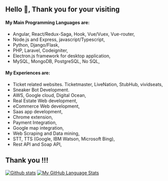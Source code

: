 ## Hello 👋, Thank you for your visiting
#### My Main Programming Languages are:
 - Angular, React/Redux-Saga, Hook, Vue/Vuex, Vue-router,
 - Node.js and Express, javascript/Typescript,
 - Python, Django/Flask,
 - PHP, Laravel, Codeigniter,
 - Electron.js framework for desktop application,
 - MySQL, MongoDB, PostgreSQL, No SQL,
#### My Experiences are:
 - Ticket related websites. Ticketmaster, LiveNation, StubHub, vividseats,
 - Sneaker Bot Development.
 - AWS, Google cloud, Digital Ocean,
 - Real Estate Web development,
 - eCommerce Web development,
 - Saas app development,
 - Chrome extension,
 - Payment Integration,
 - Google map integration,
 - Web Scraping and Data mining,
 - STT, TTS (Google, IBM Watson, Microsoft Bing),
 - Rest API and Soap API,

## Thank you  !!!
[![Github stats](https://github-readme-stats.vercel.app/api?username=skwsccss&theme=highcontrast&show_icons=true&count_private=true&include_all_commits=true)](https://github.com/skwsccss?tab=repositories)
[![My GitHub Language Stats](https://github-readme-stats.vercel.app/api/top-langs/?username=skwsccss&layout=compact&langs_count=20&theme=highcontrast)](https://github.com/skwsccss?tab=repositories)
<!--
[![willianrod's wakatime stats](https://github-readme-stats.vercel.app/api/wakatime?username=@skw&theme=highcontrast)](https://wakatime.com/leaders)

**skwsccss/skwsccss** is a ✨ _special_ ✨ repository because its `README.md` (this file) appears on your GitHub profile.

Here are some ideas to get you started:

- 🔭 I’m currently working on ...
- 🌱 I’m currently learning ...
- 👯 I’m looking to collaborate on ...
- 🤔 I’m looking for help with ...
- 💬 Ask me about ...
- 📫 How to reach me: ...
- 😄 Pronouns: ...
- ⚡ Fun fact: ...
-->
